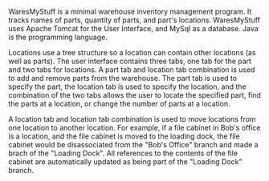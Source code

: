 WaresMyStuff is a minimal warehouse inventory management program. It tracks names of parts, quantity of parts, and part's locations. WaresMyStuff uses Apache Tomcat for the User Interface, and MySql as a database. Java is the programming language.

Locations use a tree structure so a location can contain other locations (as well as parts).
The user interface contains three tabs, one tab for the part and two tabs for locations. A part tab and location tab combination is used to add and remove parts from the warehouse. The part tab is used to specify the part, the location tab is used to specify the location, and the combination of the two tabs allows the user to locate the specified part, find the parts at a location, or change the number of parts at a location.

A location tab and location tab combination is used to move locations from one location to another location. For example, if a file cabinet in Bob's office is a location, and the file cabinet is moved to the loading dock, the file cabinet would be disassociated from the "Bob's Office" branch and made a brach of the "Loading Dock". All references to the contents of the file cabinet are automatically updated as being part of the "Loading Dock" branch.
